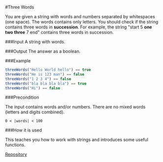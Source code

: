#Three Words

You are given a string with words and numbers separated by whitespaces (one space). The words contains only letters. You should check if the string contains three words in **succession**. For example, the string "start 5 **one two three** 7 end" contains three words in succession.

###Input
A string with words.

###Output
The answer as a boolean.

###Example
```javascript
threeWords("Hello World hello") == true
threeWords("He is 123 man") == false
threeWords("1 2 3 4") == false
threeWords("bla bla bla bla") == true
threeWords("Hi") == false
```

###Precondition

The input contains words and/or numbers. There are no mixed words (letters and digits combined).

	0 < |words| < 100

###How it is used

This teaches you how to work with strings and introduces some useful functions.

[Repository](https://github.com/Checkio-Game-Missions/checkio-empire-three-words.git)
